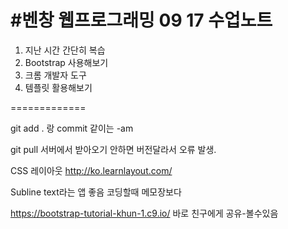#벤창 웹프로그래밍 09 17 수업노트
===============

1. 지난 시간 간단히 복습
2. Bootstrap 사용해보기
3. 크롬 개발자 도구
4. 템플릿 활용해보기


=============

git add . 랑 commit 같이는 -am

git pull 서버에서 받아오기 안하면 버전달라서 오류 발생.

CSS 레이아웃 http://ko.learnlayout.com/

Subline text라는 앱 좋음 코딩할때 메모장보다


https://bootstrap-tutorial-khun-1.c9.io/  바로 친구에게 공유-볼수있음
